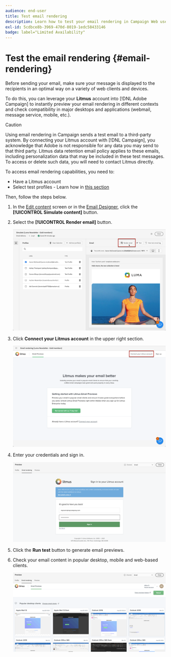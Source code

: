 ```yaml
---
audience: end-user
title: Test email rendering
description: Learn how to test your email rendering in Campaign Web user interface
exl-id: 5cdbce8b-3969-470d-8019-1edc58433146
badge: label="Limited Availability"
---
```


# Test the email rendering {#email-rendering}

Before sending your email, make sure your message is displayed to the recipients in an optimal way on a variety of web clients and devices.

To do this, you can leverage your **Litmus** account into [!DNL Adobe Campaign] to instantly preview your email rendering in different contexts and check compatibility in major desktops and applications (webmail, message service, mobile, etc.).

>[!CAUTION]
>
>Using email rendering in Campaign sends a test email to a third-party system. By connecting your Litmus account with [!DNL Campaign], you acknowledge that Adobe is not responsible for any data you may send to that third party. Litmus data retention email policy applies to these emails, including personalization data that may be included in these test messages. To access or delete such data, you will need to contact Litmus directly.

To access email rendering capabilities, you need to:

* Have a Litmus account
* Select test profiles - Learn how in [this section](preview-content.md)

Then, follow the steps below.

1. In the [Edit content](../email/edit-content.md) screen or in the [Email Designer](../email/get-started-email-designer.md), click the **[!UICONTROL Simulate content]** button.

1. Select the **[!UICONTROL Render email]** button.

    ![](assets/simulate-rendering-button.png)

1. Click **Connect your Litmus account** in the upper right section.

    ![](assets/simulate-rendering-litmus.png)

1. Enter your credentials and sign in.

    ![](assets/simulate-rendering-credentials.png)

1. Click the **Run test** button to generate email previews.

1. Check your email content in popular desktop, mobile and web-based clients.

    ![](assets/simulate-rendering-previews.png)

<!--
TO CHECK IF user is directed to Litmus or if the email rendering is shown directly in the Campaign UI.

CONTENT ABOVE COPIED FROM AJO

If not redirecting to Litmus:

To test the email rendering, follow these steps:

1. Access the email content creation screen, then click **[!UICONTROL Simulate content]**.

1. Click the **[!UICONTROL Render email]** button.

    The left pane provides various desktop, mobile and web-based email clients. Select the desired email client to display a preview of your email in the right pane. 

    ![](assets/render-context.png)

    >[!NOTE]
    >
    >The email clients list provides a sample of the major mail clients. Additional email clients are available from the filter button next to the top search bar.

 -->
